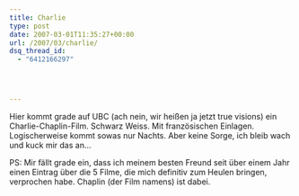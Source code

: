 ```yaml
---
title: Charlie
type: post
date: 2007-03-01T11:35:27+00:00
url: /2007/03/charlie/
dsq_thread_id:
  - "6412166297"




---
```

Hier kommt grade auf UBC (ach nein, wir heißen ja jetzt true visions) ein Charlie-Chaplin-Film. Schwarz Weiss. Mit französischen Einlagen. Logischerweise kommt sowas nur Nachts. Aber keine Sorge, ich bleib wach und kuck mir das an...

PS: Mir fällt grade ein, dass ich meinem besten Freund seit über einem Jahr einen Eintrag über die 5 Filme, die mich definitiv zum Heulen bringen, verprochen habe. Chaplin (der Film namens) ist dabei.
